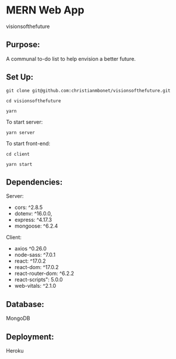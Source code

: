 # MERN Web App

visionsofthefuture

## Purpose:

A communal to-do list to help envision a better future.

## Set Up:

```git clone git@github.com:christianmbonet/visionsofthefuture.git```

```cd visionsofthefuture```

```yarn```

To start server:

```yarn server```

To start front-end:

```cd client```

```yarn start```

## Dependencies:

Server:
* cors: ^2.8.5
* dotenv: ^16.0.0,
* express: ^4.17.3
* mongoose: ^6.2.4

Client:
* axios ^0.26.0
* node-sass: ^7.0.1
* react: ^17.0.2
* react-dom: ^17.0.2
* react-router-dom: ^6.2.2
* react-scripts": 5.0.0
* web-vitals: ^2.1.0

## Database: 

MongoDB

## Deployment: 

Heroku

